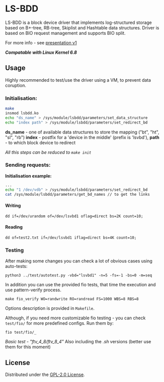 # LS-BDD
LS-BDD is a block device driver that implements log-structured storage based on B+-tree, RB-tree, Skiplist and Hashtable data structures.
Driver is based on BIO request management and supports BIO split.

For more info - see [presentation v1](https://github.com/qrutyy/ls-bdd/blob/main/docs/LogStructuredStoringBasedOnB+Tree.pdf)

***Compatable with Linux Kernel 6.8***

## Usage
Highly recommended to test/use the driver using a VM, to prevent data coruption.

### Initialisation:
```bash
make
insmod lsbdd.ko
echo "ds_name" > /sys/module/lsbdd/parameters/set_data_structure
echo "index path" > /sys/module/lsbdd/parameters/set_redirect_bd
```
**ds_name** - one of available data structures to store the mapping ("bt", "ht", "sl", "rb")
**index** - postfix for a 'device in the middle' (prefix is 'lsvbd'), **path** - to which block device to redirect

*All this steps can be reduced to `make init`*

### Sending requests: 

**Initialisation example:**
```bash
...
echo "1 /dev/vdb" > /sys/module/lsbdd/parameters/set_redirect_bd
cat /sys/module/lsbdd/parameters/get_bd_names // to get the links
```
#### Writing
```
dd if=/dev/urandom of=/dev/lsvbd1 oflag=direct bs=2K count=10;
```
#### Reading
```
dd of=test2.txt if=/dev/lsvbd1 iflag=direct bs=4K count=10; 
```

### Testing
After making some changes you can check a lot of obvious cases using auto-tests:
```
python3 ../test/autotest.py -vbd="lsvbd1" -n=5 -fs=-1 -bs=0 -m=seq
```
In addition you can use the provided fio tests, that time the execution and use pattern-verify process.
```
make fio_verify WO=randwrite RO=randread FS=1000 WBS=8 RBS=8
```
Options description is provided in `Makefile`.

Although, if you need more customizable fio testing - you can check `test/fio/` for more predefined configs. Run them by:
```
fio test/fio/_
```
*Basic test - "ftv_4_8/ftv_8_4"*
Also including the *.sh* versions (better use them for this moment)

## License

Distributed under the [GPL-2.0 License](https://github.com/qrutyy/ls-bdd/blob/main/LICENSE). 
